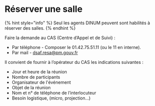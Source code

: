 # Réserver une salle

{% hint style="info" %}
Seul les agents DINUM peuvent sont habilités à réserver des salles.&#x20;
{% endhint %}

Faire la demande au CAS (Centre d’Appel et de Suivi) :

* Par téléphone - Composer le 01.42.75.51.11 (ou le 11 en interne).
* Par mail - [dsaf.resa@pm.gouv.fr](mailto:dsaf.resa@pm.gouv.fr)

Il convient de fournir à l’opérateur du CAS les indications suivantes :

* Jour et heure de la réunion
* Nombre de participants
* Organisateur de l'événement
* Objet de la réunion
* Nom et n° de téléphone de l’interlocuteur
* Besoin logistique, (micro, projection...)
